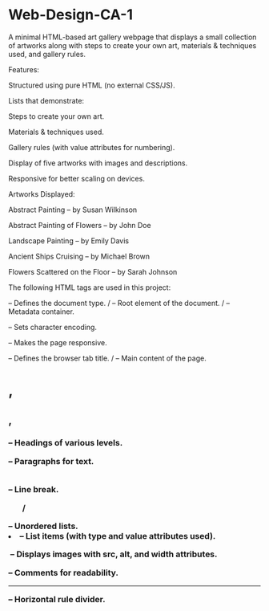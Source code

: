 # Web-Design-CA-1
A minimal HTML-based art gallery webpage that displays a small collection of artworks along with steps to create your own art, materials & techniques used, and gallery rules.

Features:

Structured using pure HTML (no external CSS/JS).

Lists that demonstrate:

Steps to create your own art.

Materials & techniques used.

Gallery rules (with value attributes for numbering).

Display of five artworks with images and descriptions.

Responsive <meta viewport> for better scaling on devices.

Artworks Displayed:

Abstract Painting – by Susan Wilkinson

Abstract Painting of Flowers – by John Doe

Landscape Painting – by Emily Davis

Ancient Ships Cruising – by Michael Brown

Flowers Scattered on the Floor – by Sarah Johnson

The following HTML tags are used in this project:

<!DOCTYPE html> – Defines the document type.

<html> / </html> – Root element of the document.

<head> / </head> – Metadata container.

<meta charset="UTF-8"> – Sets character encoding.

<meta name="viewport"> – Makes the page responsive.

<title> / </title> – Defines the browser tab title.

<body> / </body> – Main content of the page.

<h1>, <h2>, <h3> – Headings of various levels.

<p> – Paragraphs for text.

<br> – Line break.

<ul> / </ul> – Unordered lists.

<li> – List items (with type and value attributes used).

<img> – Displays images with src, alt, and width attributes.

<!-- --> – Comments for readability.

<hr> – Horizontal rule divider.
